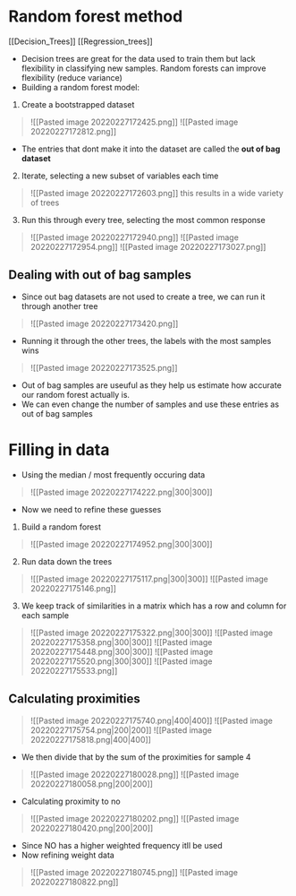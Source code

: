 # Random forest method
[[Decision_Trees]]  [[Regression_trees]]
- Decision trees are great for the data used to train them but lack flexibility in classifying new samples. Random forests can improve flexibility (reduce variance)
- Building a random forest model:
1. Create a bootstrapped dataset
>![[Pasted image 20220227172425.png]]
>![[Pasted image 20220227172812.png]]
- The entries that dont make it into the dataset are called the **out of bag dataset**
2. Iterate, selecting a new subset of variables each time
>![[Pasted image 20220227172603.png]]
this results in a wide variety of trees
3. Run this through every tree, selecting the most common response
>![[Pasted image 20220227172940.png]]
>![[Pasted image 20220227172954.png]]
>![[Pasted image 20220227173027.png]]

## Dealing with out of bag samples
- Since out bag datasets are not used to create a tree, we can run it through another tree
>![[Pasted image 20220227173420.png]]
- Running it through the other trees, the labels with the most samples wins
>![[Pasted image 20220227173525.png]]
- Out of bag samples are useuful as they help us estimate how accurate our random forest actually is.	
- We can even change the number of samples and use these entries as out of bag samples

# Filling in data 
- Using the median / most frequently occuring data
>![[Pasted image 20220227174222.png|300|300]]
- Now we need to refine these guesses
1. Build a random forest
>![[Pasted image 20220227174952.png|300|300]]
2. Run data down the trees
>![[Pasted image 20220227175117.png|300|300]]
>![[Pasted image 20220227175146.png]]
3. We keep track of similarities in a matrix which has a row and column for each sample
>![[Pasted image 20220227175322.png|300|300]]
>![[Pasted image 20220227175358.png|300|300]]
>![[Pasted image 20220227175448.png|300|300]]
>![[Pasted image 20220227175520.png|300|300]]
>![[Pasted image 20220227175533.png]]

## Calculating proximities
>![[Pasted image 20220227175740.png|400|400]]
>![[Pasted image 20220227175754.png|200|200]]
>![[Pasted image 20220227175818.png|400|400]]
- We then divide that by the sum of the proximities for sample 4
>![[Pasted image 20220227180028.png]]
>![[Pasted image 20220227180058.png|200|200]]
- Calculating proximity to no
>![[Pasted image 20220227180202.png]]
>![[Pasted image 20220227180420.png|200|200]]
- Since NO has a higher weighted frequency itll be used
- Now refining weight data
>![[Pasted image 20220227180745.png]]
>![[Pasted image 20220227180822.png]]